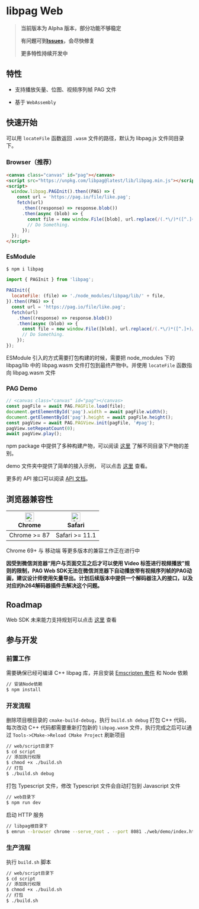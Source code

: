 # libpag Web

> **当前版本为 Alpha 版本，部分功能不够稳定**
>
> **有问题可到[Issues](https://github.com/Tencent/libpag/issues)，会尽快修复**
>
> **更多特性持续开发中**

## 特性

- 支持播放矢量、位图、视频序列帧 PAG 文件

- 基于 `WebAssembly`

## 快速开始

可以用 `locateFile` 函数返回 `.wasm` 文件的路径，默认为 libpag.js 文件同目录下。

### Browser（推荐）

```html
<canvas class="canvas" id="pag"></canvas>
<script src="https://unpkg.com/libpag@latest/lib/libpag.min.js"></script>
<script>
  window.libpag.PAGInit().then((PAG) => {
    const url = 'https://pag.io/file/like.pag';
    fetch(url)
      .then((response) => response.blob())
      .then(async (blob) => {
        const file = new window.File([blob], url.replace(/(.*\/)*([^.]+)/i, '$2'));
        // Do Something.
      });
  });
</script>
```

### EsModule

```bash
$ npm i libpag
```

```js
import { PAGInit } from 'libpag';

PAGInit({
  locateFile: (file) => './node_modules/libpag/lib/' + file,
}).then((PAG) => {
  const url = 'https://pag.io/file/like.pag';
  fetch(url)
    .then((response) => response.blob())
    .then(async (blob) => {
      const file = new window.File([blob], url.replace(/(.*\/)*([^.]+)/i, '$2'));
      // Do Something.
    });
});
```

ESModule 引入的方式需要打包构建的时候，需要把 node_modules 下的 libpag/lib 中的 libpag.wasm 文件打包到最终产物中。并使用 `locateFile` 函数指向 libpag.wasm 文件

### PAG Demo

```javascript
// <canvas class="canvas" id="pag"></canvas>
const pagFile = await PAG.PAGFile.load(file);
document.getElementById('pag').width = await pagFile.width();
document.getElementById('pag').height = await pagFile.height();
const pagView = await PAG.PAGView.init(pagFile, '#pag');
pagView.setRepeatCount(0);
await pagView.play();
```

npm package 中提供了多种构建产物，可以阅读 [这里](./doc/develop-install.md) 了解不同目录下产物的差别。

demo 文件夹中提供了简单的接入示例， 可以点击 [这里](./demo/) 查看。

更多的 API 接口可以阅读 [API 文档](https://pag.io/api.html#/apis/web/)。

## 浏览器兼容性

| [<img src="https://raw.githubusercontent.com/alrra/browser-logos/master/src/chrome/chrome_48x48.png" alt="Chrome" width="24px" height="24px" />](http://godban.github.io/browsers-support-badges/)<br/>Chrome | [<img src="https://raw.githubusercontent.com/alrra/browser-logos/master/src/safari/safari_48x48.png" alt="Safari" width="24px" height="24px" />](http://godban.github.io/browsers-support-badges/)<br/>Safari |
| ------------------------------------------------------------------------------------------------------------------------------------------------------------------------------------------------------------- | ------------------------------------------------------------------------------------------------------------------------------------------------------------------------------------------------------------- |
| Chrome >= 87                                                                                                                                                                                                  | Safari >= 11.1                                                                                                                                                                                                |

Chrome 69+ 与 移动端 等更多版本的兼容工作正在进行中

**因受到微信浏览器“用户与页面交互之后才可以使用 Video 标签进行视频播放”规则的限制，PAG Web SDK无法在微信浏览器下自动播放带有视频序列帧的PAG动画，建议设计师使用矢量导出。计划后续版本中提供一个解码器注入的接口，以及对应的h264解码器插件去解决这个问题。**

## Roadmap

Web SDK 未来能力支持规划可以点击 [这里](https://github.com/Tencent/libpag/wiki/PAG-Web-roadmap) 查看

## 参与开发

### 前置工作

需要确保已经可编译 C++ libpag 库，并且安装 [Emscripten 套件](https://emscripten.org/docs/getting_started/downloads.html) 和 Node 依赖

```bash
// 安装Node依赖
$ npm install
```

### 开发流程

删除项目根目录的 `cmake-build-debug`，执行 `build.sh debug` 打包 C++ 代码，每次改动 C++ 代码都需要重新打包新的 `libpag.wasm` 文件，执行完成之后可以通过 `Tools->CMake->Reload CMake Project` 刷新项目

```bash
// web/script目录下
$ cd script
// 添加执行权限
$ chmod +x ./build.sh
// 打包
$ ./build.sh debug
```

打包 Typescript 文件，修改 Typescript 文件会自动打包到 Javascript 文件

```bash
// web目录下
$ npm run dev
```

启动 HTTP 服务

```bash
// libpag根目录下
$ emrun --browser chrome --serve_root . --port 8081 ./web/demo/index.html
```

### 生产流程

执行 `build.sh` 脚本

```bash
// web/script目录下
$ cd script
// 添加执行权限
$ chmod +x ./build.sh
// 打包
$ ./build.sh
```
